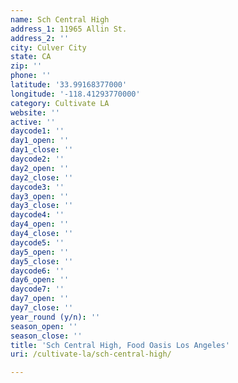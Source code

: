 ```yaml
---
name: Sch Central High
address_1: 11965 Allin St.
address_2: ''
city: Culver City
state: CA
zip: ''
phone: ''
latitude: '33.99168377000'
longitude: '-118.41293770000'
category: Cultivate LA
website: ''
active: ''
daycode1: ''
day1_open: ''
day1_close: ''
daycode2: ''
day2_open: ''
day2_close: ''
daycode3: ''
day3_open: ''
day3_close: ''
daycode4: ''
day4_open: ''
day4_close: ''
daycode5: ''
day5_open: ''
day5_close: ''
daycode6: ''
day6_open: ''
daycode7: ''
day7_open: ''
day7_close: ''
year_round (y/n): ''
season_open: ''
season_close: ''
title: 'Sch Central High, Food Oasis Los Angeles'
uri: /cultivate-la/sch-central-high/

---
```

